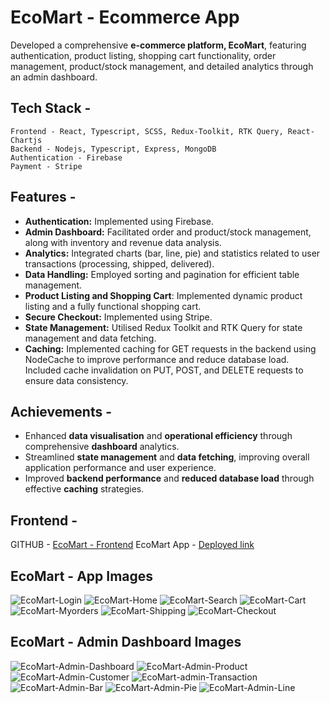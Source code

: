 ﻿# EcoMart - Ecommerce App

Developed a comprehensive **e-commerce platform, EcoMart**, featuring authentication, product listing, shopping cart functionality, order management, product/stock management, and detailed analytics through an admin dashboard.

## Tech Stack -    
	Frontend - React, Typescript, SCSS, Redux-Toolkit, RTK Query, React-Chartjs    
	Backend - Nodejs, Typescript, Express, MongoDB    
    Authentication - Firebase
	Payment - Stripe

## Features -

- **Authentication:** Implemented using Firebase.
- **Admin Dashboard:** Facilitated order and product/stock management, along with inventory and revenue data analysis.
- **Analytics:** Integrated charts (bar, line, pie) and statistics related to user transactions (processing, shipped, delivered).
- **Data Handling:** Employed sorting and pagination for efficient table management.
- **Product Listing and Shopping Cart**: Implemented dynamic product listing and a fully functional shopping cart.
- **Secure Checkout:** Implemented using Stripe.
- **State Management:** Utilised Redux Toolkit and RTK Query for state management and data fetching.
- **Caching:** Implemented caching for GET requests in the backend using NodeCache to improve performance and reduce database load. Included cache invalidation on PUT, POST, and DELETE requests to ensure data consistency.

## Achievements - 

 - Enhanced **data visualisation** and **operational efficiency** through comprehensive **dashboard** analytics. 
  - Streamlined **state management** and **data fetching**, improving overall application performance and user experience. 
  - Improved **backend performance** and **reduced database load** through effective **caching** strategies.

## Frontend - 
GITHUB - [EcoMart - Frontend](https://github.com/Prafful33Tak/ecomart-frontend)
EcoMart App - [Deployed link](https://ecomart-frontend.vercel.app/)

## EcoMart - App Images
![EcoMart-Login](https://github.com/Prafful33Tak/ecomart-backend/assets/88709400/23c23b36-5b93-40b8-98ae-13235823d5cc)
![EcoMart-Home](https://github.com/Prafful33Tak/ecomart-backend/assets/88709400/82d6320f-53de-41fd-aac3-70827895cd13)
![EcoMart-Search](https://github.com/Prafful33Tak/ecomart-backend/assets/88709400/666dd101-0296-40a1-bbbb-431afa5ecff6)
![EcoMart-Cart](https://github.com/Prafful33Tak/ecomart-backend/assets/88709400/24a6b078-4ce5-4a43-b3e0-adb5adc36a4d)
![EcoMart-Myorders](https://github.com/Prafful33Tak/ecomart-backend/assets/88709400/ce201032-4daf-4e0a-8679-348be8da4f8b)
![EcoMart-Shipping](https://github.com/Prafful33Tak/ecomart-backend/assets/88709400/038ec85f-d302-4804-a477-c0b4a5075b5b)
![EcoMart-Checkout](https://github.com/Prafful33Tak/ecomart-backend/assets/88709400/5dc38fd2-c940-4dc9-beca-87d9095015f2)

## EcoMart - Admin Dashboard Images
![EcoMart-Admin-Dashboard](https://github.com/Prafful33Tak/ecomart-backend/assets/88709400/14374477-8069-4985-a12f-b74d1af412dd)
![EcoMart-Admin-Product](https://github.com/Prafful33Tak/ecomart-backend/assets/88709400/21316c49-f3a8-4e54-a366-ff9eddb11eed)
![EcoMart-Admin-Customer](https://github.com/Prafful33Tak/ecomart-backend/assets/88709400/19eac19b-97a2-4030-93ca-bb401aa3f291)
![EcoMart-admin-Transaction](https://github.com/Prafful33Tak/ecomart-backend/assets/88709400/ef598f01-162a-496f-b660-9c0e5d5f76bd)
![EcoMart-Admin-Bar](https://github.com/Prafful33Tak/ecomart-backend/assets/88709400/c2ac064b-1447-4665-9a47-f090d2cd74ff)
![EcoMart-Admin-Pie](https://github.com/Prafful33Tak/ecomart-backend/assets/88709400/e1352728-82b5-4134-8b13-10170bc3d71f)
![EcoMart-Admin-Line](https://github.com/Prafful33Tak/ecomart-backend/assets/88709400/260e1a6b-f3c6-4c61-b3ca-130a23989b5e)

